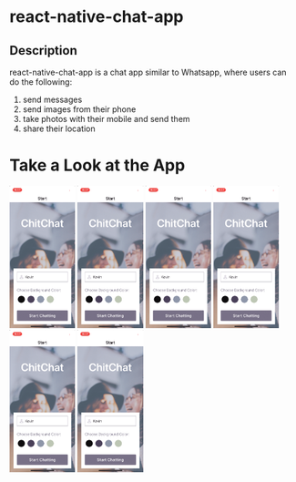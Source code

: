 # react-native-chat-app

## Description
react-native-chat-app is a chat app similar to Whatsapp, where users can do the following:

1) send messages 
2) send images from their phone  
3) take photos with their mobile and send them
4) share their location

# Take a Look at the App
<img src="readme-images/img1.png" data-canonical-src="readme-images/img1.png" height="250" />
<img src="readme-images/img1.png" data-canonical-src="readme-images/img2.png" height="250" />
<img src="readme-images/img1.png" data-canonical-src="readme-images/img3.png" height="250" />
<img src="readme-images/img1.png" data-canonical-src="readme-images/img4.png" height="250" />
<img src="readme-images/img1.png" data-canonical-src="readme-images/img5.png" height="250" />
<img src="readme-images/img1.png" data-canonical-src="readme-images/img6.png" height="250" />

